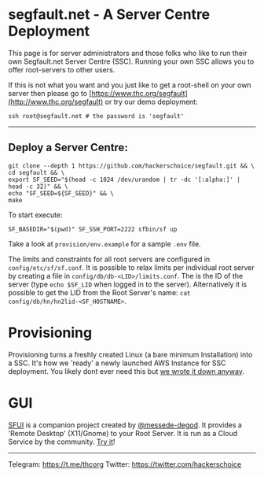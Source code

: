 # segfault.net - A Server Centre Deployment

This page is for server administrators and those folks who like to run their own Segfault.net Server Centre (SSC). Running your own SSC allows you to offer root-servers to other users.

If this is not what you want and you just like to get a root-shell on your own server then please go to [https://www.thc.org/segfault](http://www.thc.org/segfault) or try our demo deployment:
```shell
ssh root@segfault.net # the password is 'segfault'
```

---

## Deploy a Server Centre:
```shell
git clone --depth 1 https://github.com/hackerschoice/segfault.git && \
cd segfault && \
export SF_SEED="$(head -c 1024 /dev/urandom | tr -dc '[:alpha:]' | head -c 32)" && \
echo "SF_SEED=${SF_SEED}" && \
make
```

To start execute:
```
SF_BASEDIR="$(pwd)" SF_SSH_PORT=2222 sfbin/sf up
```

Take a look at `provision/env.example` for a sample `.env` file.

The limits and constraints for all root servers are configured in `config/etc/sf/sf.conf`. It is possible to relax limits per individual root server by creating a file in `config/db/db-<LID>/limits.conf`. The <LID> is the ID of the server (type `echo $SF_LID` when logged in to the server). Alternatively it is possible to get the LID from the Root Server's name: `cat config/db/hn/hn2lid-<SF_HOSTNAME>`.  

# Provisioning

Provisioning turns a freshly created Linux (a bare minimum Installation) into a SSC. It's how we 'ready' a newly launched AWS Instance for SSC deployment. You likely dont ever need this but [we wrote it down anyway](https://github.com/hackerschoice/segfault/wiki/AWS-Deployment).

# GUI

[SFUI](https://github.com/messede-degod/SF-UI) is a companion project created by [@messede-degod](https://github.com/messede-degod/SF-UI). It provides a 'Remote Desktop' (X11/Gnome) to your Root Server. It is run as a Cloud Service by the community. [Try it](https://shell.segfault.net)!

---

Telegram: https://t.me/thcorg
Twitter: https://twitter.com/hackerschoice
